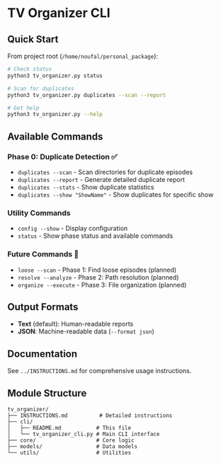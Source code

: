 # TV Organizer CLI

## Quick Start

From project root (`/home/noufal/personal_package`):

```bash
# Check status
python3 tv_organizer.py status

# Scan for duplicates
python3 tv_organizer.py duplicates --scan --report

# Get help
python3 tv_organizer.py --help
```

## Available Commands

### Phase 0: Duplicate Detection ✅
- `duplicates --scan` - Scan directories for duplicate episodes
- `duplicates --report` - Generate detailed duplicate report
- `duplicates --stats` - Show duplicate statistics
- `duplicates --show "ShowName"` - Show duplicates for specific show

### Utility Commands
- `config --show` - Display configuration
- `status` - Show phase status and available commands

### Future Commands 🚧
- `loose --scan` - Phase 1: Find loose episodes (planned)
- `resolve --analyze` - Phase 2: Path resolution (planned)
- `organize --execute` - Phase 3: File organization (planned)

## Output Formats

- **Text** (default): Human-readable reports
- **JSON**: Machine-readable data (`--format json`)

## Documentation

See `../INSTRUCTIONS.md` for comprehensive usage instructions.

## Module Structure

```
tv_organizer/
├── INSTRUCTIONS.md          # Detailed instructions
├── cli/
│   ├── README.md           # This file
│   └── tv_organizer_cli.py # Main CLI interface
├── core/                   # Core logic
├── models/                 # Data models
└── utils/                  # Utilities
```
